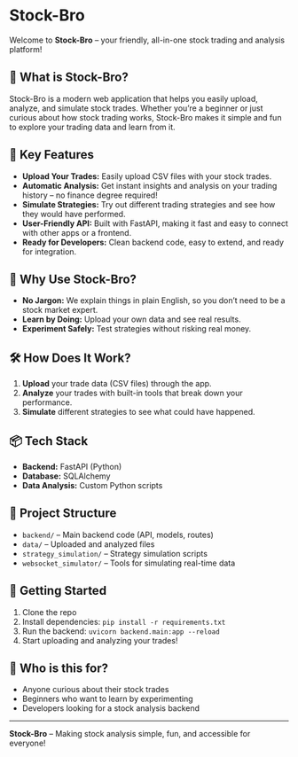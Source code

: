 # Stock-Bro

Welcome to **Stock-Bro** – your friendly, all-in-one stock trading and analysis platform!

## 🚀 What is Stock-Bro?
Stock-Bro is a modern web application that helps you easily upload, analyze, and simulate stock trades. Whether you’re a beginner or just curious about how stock trading works, Stock-Bro makes it simple and fun to explore your trading data and learn from it.

## 🧩 Key Features
- **Upload Your Trades:** Easily upload CSV files with your stock trades.
- **Automatic Analysis:** Get instant insights and analysis on your trading history – no finance degree required!
- **Simulate Strategies:** Try out different trading strategies and see how they would have performed.
- **User-Friendly API:** Built with FastAPI, making it fast and easy to connect with other apps or a frontend.
- **Ready for Developers:** Clean backend code, easy to extend, and ready for integration.

## 🤔 Why Use Stock-Bro?
- **No Jargon:** We explain things in plain English, so you don’t need to be a stock market expert.
- **Learn by Doing:** Upload your own data and see real results.
- **Experiment Safely:** Test strategies without risking real money.

## 🛠️ How Does It Work?
1. **Upload** your trade data (CSV files) through the app.
2. **Analyze** your trades with built-in tools that break down your performance.
3. **Simulate** different strategies to see what could have happened.

## 📦 Tech Stack
- **Backend:** FastAPI (Python)
- **Database:** SQLAlchemy
- **Data Analysis:** Custom Python scripts

## 📁 Project Structure
- `backend/` – Main backend code (API, models, routes)
- `data/` – Uploaded and analyzed files
- `strategy_simulation/` – Strategy simulation scripts
- `websocket_simulator/` – Tools for simulating real-time data

## 🚦 Getting Started
1. Clone the repo
2. Install dependencies: `pip install -r requirements.txt`
3. Run the backend: `uvicorn backend.main:app --reload`
4. Start uploading and analyzing your trades!

## 🙋 Who is this for?
- Anyone curious about their stock trades
- Beginners who want to learn by experimenting
- Developers looking for a stock analysis backend

---

**Stock-Bro** – Making stock analysis simple, fun, and accessible for everyone!
